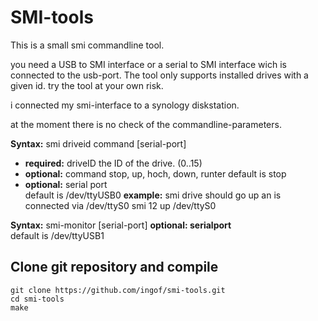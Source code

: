 SMI-tools
=========

This is a small smi commandline tool.

you need a USB to SMI interface or a serial to SMI interface wich is connected to the usb-port.
The tool only supports installed drives with a given id.
try the tool at your own risk.

i connected my smi-interface to a synology diskstation.

at the moment there is no check of the commandline-parameters.

**Syntax:** smi driveid command [serial-port]
* **required:** driveID
the ID of the drive. (0..15)
* **optional:** command
stop, up, hoch, down, runter
default is stop
* **optional:** serial port<br>
default is /dev/ttyUSB0
**example:**
smi drive should go up an is connected via /dev/ttyS0
smi 12 up /dev/ttyS0

**Syntax:** smi-monitor [serial-port]
**optional: serialport**<br>
default is /dev/ttyUSB1



Clone git repository and compile
--------------------------------
```
git clone https://github.com/ingof/smi-tools.git
cd smi-tools
make
```



